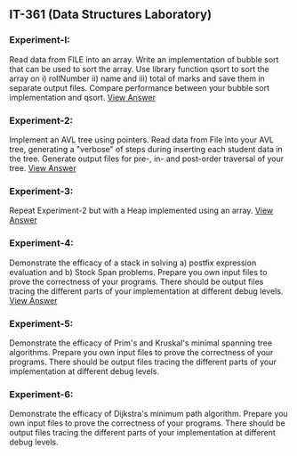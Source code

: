 ## IT-361 (Data Structures Laboratory)
### Experiment-I: 
Read data from FILE into an array. Write an implementation of
bubble sort that can be used to sort the array. Use library function qsort to sort
the array on i) rollNumber ii) name and iii) total of marks and save them in separate
output files. Compare performance between your bubble sort implementation and
qsort.
[View Answer](./Experiment_1/)
### Experiment-2:
Implement an AVL tree using pointers. Read data from File into
your AVL tree, generating a "verbose" of steps during inserting each student data
in the tree. Generate output files for pre-, in- and post-order traversal of your
tree.
[View Answer](./Experiment_2/)
### Experiment-3:
Repeat Experiment-2 but with a Heap implemented using an array.
[View Answer](./Experiment_3/)
### Experiment-4:
Demonstrate the efficacy of a stack in solving a) postfix expression
evaluation and b) Stock Span problems. Prepare you own input files to prove the
correctness of your programs. There should be output files tracing the different
parts of your implementation at different debug levels.
[View Answer](./Experiment_4/)
### Experiment-5:
Demonstrate the efficacy of Prim's and Kruskal's minimal spanning
tree algorithms. Prepare you own input files to prove the correctness of your
programs. There should be output files tracing the different parts of your
implementation at different debug levels.
### Experiment-6:
Demonstrate the efficacy of Dijkstra's minimum path algorithm.
Prepare you own input files to prove the correctness of your programs. There
should be output files tracing the different parts of your implementation at
different debug levels.